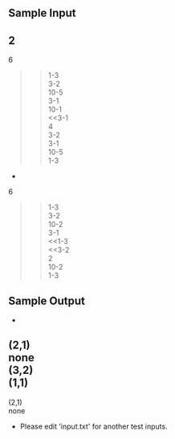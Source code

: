 ## Sample Input
2  
-  
6  
 >> 1-3  
>>3-2  
>>10-5  
>>3-1  
>>10-1  
<<3-1  
4  
3-2  
3-1  
10-5  
1-3  
-  
6  
>>1-3  
>>3-2  
>>10-2  
>>3-1  
<<1-3  
<<3-2  
2  
10-2  
1-3  

## Sample Output
-  
(2,1)  
none  
(3,2)  
(1,1)  
-  
(2,1)  
none  

+ Please edit 'input.txt' for another test inputs.
